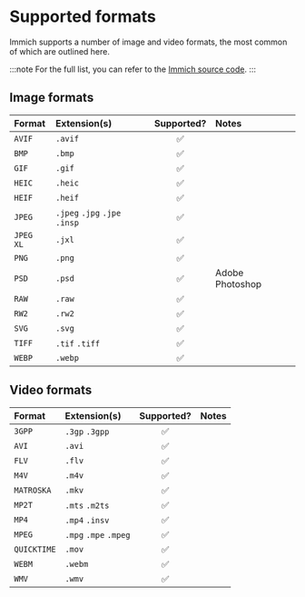 # Supported formats

Immich supports a number of image and video formats, the most common of which are outlined here.

:::note
For the full list, you can refer to the [Immich source code](https://github.com/immich-app/immich/blob/main/server/src/utils/mime-types.ts).
:::

## Image formats

| Format      | Extension(s)                  | Supported?         | Notes                                            |
| :---------- | :---------------------------- | :----------------: | :----------------------------------------------- |
| `AVIF`      | `.avif`                       | :white_check_mark: |                                                  |
| `BMP`       | `.bmp`                        | :white_check_mark: |                                                  |
| `GIF`       | `.gif`                        | :white_check_mark: |                                                  |
| `HEIC`      | `.heic`                       | :white_check_mark: |                                                  |
| `HEIF`      | `.heif`                       | :white_check_mark: |                                                  |
| `JPEG`      | `.jpeg` `.jpg` `.jpe` `.insp` | :white_check_mark: |                                                  |
| `JPEG XL`   | `.jxl`                        | :white_check_mark: |                                                  |
| `PNG`       | `.png`                        | :white_check_mark: |                                                  |
| `PSD`       | `.psd`                        | :white_check_mark: | Adobe Photoshop                                  |
| `RAW`       | `.raw`                        | :white_check_mark: |                                                  |
| `RW2`       | `.rw2`                        | :white_check_mark: |                                                  |
| `SVG`       | `.svg`                        | :white_check_mark: |                                                  |
| `TIFF`      | `.tif` `.tiff`                | :white_check_mark: |                                                  |
| `WEBP`      | `.webp`                       | :white_check_mark: |                                                  |


## Video formats

| Format      | Extension(s)                  | Supported?         | Notes                                            |
| :---------- | :---------------------------- | :----------------: | :----------------------------------------------- |
| `3GPP`      | `.3gp` `.3gpp`                | :white_check_mark: |                                                  |
| `AVI`       | `.avi`                        | :white_check_mark: |                                                  |
| `FLV`       | `.flv`                        | :white_check_mark: |                                                  |
| `M4V`       | `.m4v`                        | :white_check_mark: |                                                  |
| `MATROSKA`  | `.mkv`                        | :white_check_mark: |                                                  |
| `MP2T`      | `.mts` `.m2ts`                | :white_check_mark: |                                                  |
| `MP4`       | `.mp4` `.insv`                | :white_check_mark: |                                                  |
| `MPEG`      | `.mpg` `.mpe` `.mpeg`         | :white_check_mark: |                                                  |
| `QUICKTIME` | `.mov`                        | :white_check_mark: |                                                  |
| `WEBM`      | `.webm`                       | :white_check_mark: |                                                  |
| `WMV`       | `.wmv`                        | :white_check_mark: |                                                  |



